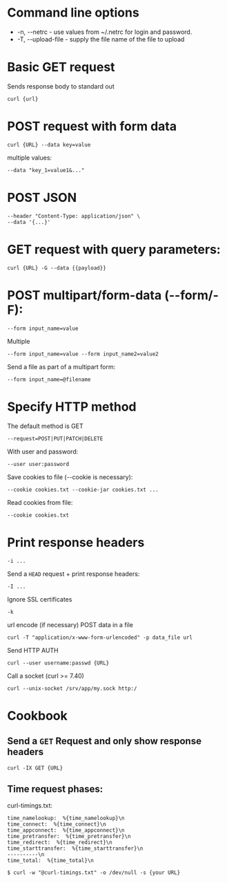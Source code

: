 # Command line options

* -n, --netrc - use values from ~/.netrc for login and password.
* -T, --upload-file - supply the file name of the file to upload

# Basic GET request

Sends response body to standard out

```
curl {url}
```

# POST request with form data

```
curl {URL} --data key=value
```

multiple values:

```
--data "key_1=value1&..."
```

# POST JSON

```
--header "Content-Type: application/json" \
--data '{...}'
```

# GET request with query parameters:

```
curl {URL} -G --data {{payload}}
```

# POST multipart/form-data (--form/-F):

```
--form input_name=value
```

Multiple

```
--form input_name=value --form input_name2=value2
```

Send a file as part of a multipart form:
```
--form input_name=@filename
```

# Specify HTTP method

The default method is GET

```
--request=POST|PUT|PATCH|DELETE
```

With user and password:

```
--user user:password
```

Save cookies to file (--cookie is necessary):

```
--cookie cookies.txt --cookie-jar cookies.txt ...
```

Read cookies from file:

```
--cookie cookies.txt
```

# Print response headers

```
-i ...
```

Send a `HEAD` request + print response headers:

```
-I ...
```

Ignore SSL certificates

```
-k
```

url encode (if necessary) POST data in a file

```
curl -T "application/x-www-form-urlencoded" -p data_file url
```

Send HTTP AUTH

```
curl --user username:passwd {URL}
```

Call a socket (curl >= 7.40)

```
curl --unix-socket /srv/app/my.sock http:/
```

# Cookbook

## Send a **`GET`** Request and only show response headers

```
curl -IX GET {URL}
```

## Time request phases:

curl-timings.txt:

```
time_namelookup:  %{time_namelookup}\n
time_connect:  %{time_connect}\n
time_appconnect:  %{time_appconnect}\n
time_pretransfer:  %{time_pretransfer}\n
time_redirect:  %{time_redirect}\n
time_starttransfer:  %{time_starttransfer}\n
----------\n
time_total:  %{time_total}\n
```

```
$ curl -w "@curl-timings.txt" -o /dev/null -s {your URL}
```

